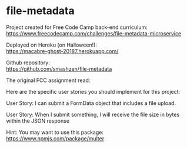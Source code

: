 # file-metadata

Project created for Free Code Camp back-end curriculum:  
https://www.freecodecamp.com/challenges/file-metadata-microservice

Deployed on Heroku (on Halloween!):  
https://macabre-ghost-20187.herokuapp.com/

Github repository:  
https://github.com/smashzen/file-metadata

The original FCC assignment read:

Here are the specific user stories you should implement for this project:

User Story: I can submit a FormData object that includes a file upload.

User Story: When I submit something, I will receive the file size in bytes within the JSON response

Hint: You may want to use this package: https://www.npmjs.com/package/multer
